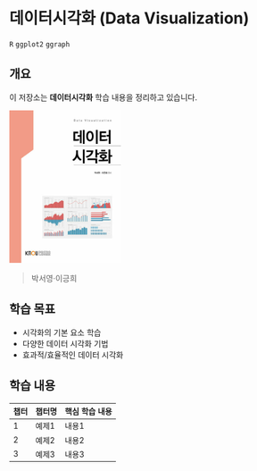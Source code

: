 # 데이터시각화 (Data Visualization)

`R` `ggplot2` `ggraph`

## 개요

이 저장소는 **데이터시각화** 학습 내용을 정리하고 있습니다.

<img src="./assets/cover.jpg" alt="Cover" width="200">

> 박서영·이긍희

## 학습 목표
- 시각화의 기본 요소 학습
- 다양한 데이터 시각화 기법
- 효과적/효율적인 데이터 시각화


## 학습 내용

| 챕터 | 챕터명 | 핵심 학습 내용 |
|------|--------|----------|
| 1    | 예제1  | 내용1    |
| 2    | 예제2  | 내용2    |
| 3    | 예제3  | 내용3    |
